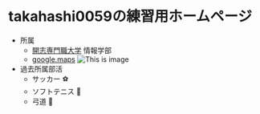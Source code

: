 
# takahashi0059の練習用ホームページ
- 所属
  - [開志専門職大学](https://kaishi-pu.ac.jp/) 情報学部
  - [google.maps](https://goo.gl/maps/dX363op5YJLWatrq8)
![This is image](https://manabi-contents.benesse.ne.jp/daigaku/school/3414/__icsFiles/afieldfile/2019/04/12/1_yoneyama1_1.jpg)
- 過去所属部活
  - サッカー :soccer:
  - ソフトテニス :tennis:
  - 弓道 :bow_and_arrow:
